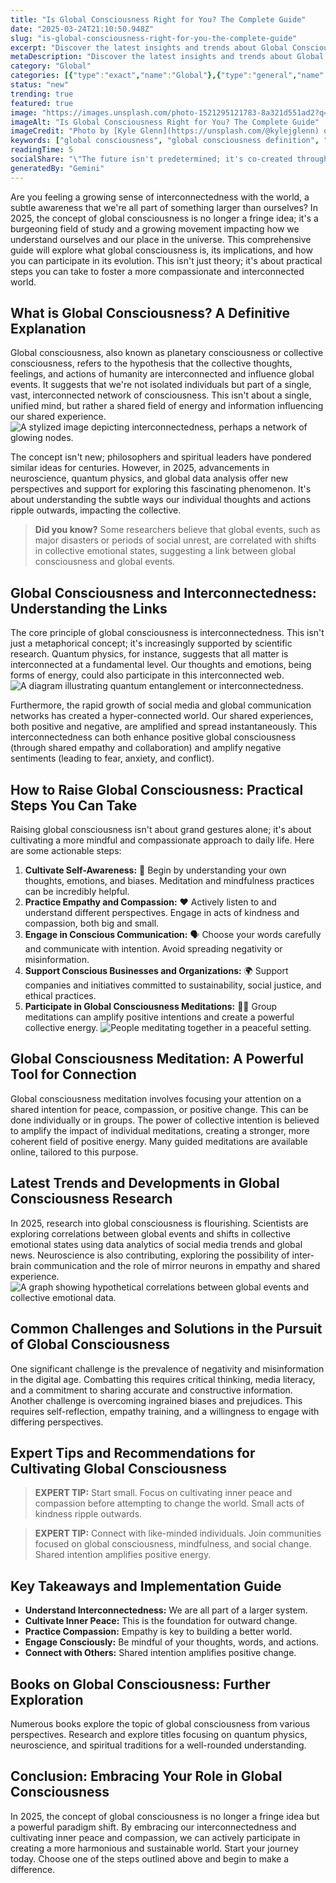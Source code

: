 ```yaml
---
title: "Is Global Consciousness Right for You? The Complete Guide"
date: "2025-03-24T21:10:50.948Z"
slug: "is-global-consciousness-right-for-you-the-complete-guide"
excerpt: "Discover the latest insights and trends about Global Consciousness. This comprehensive guide covers everything you need to know about Global Consciousness in 2025."
metaDescription: "Discover the latest insights and trends about Global Consciousness. This comprehensive guide covers everything you need to know about Global Consciousness ..."
category: "Global"
categories: [{"type":"exact","name":"Global"},{"type":"general","name":"Psychology"},{"type":"medium","name":"Social Psychology"},{"type":"specific","name":"Collective Behavior"},{"type":"niche","name":"Contagion Theory"}]
status: "new"
trending: true
featured: true
image: "https://images.unsplash.com/photo-1521295121783-8a321d551ad2?q=85&w=1200&fit=max&fm=webp&auto=compress"
imageAlt: "Is Global Consciousness Right for You? The Complete Guide"
imageCredit: "Photo by [Kyle Glenn](https://unsplash.com/@kylejglenn) on Unsplash"
keywords: ["global consciousness", "global consciousness definition", "what is global consciousness", "global consciousness explained", "global consciousness and interconnectedness", "how to raise global consciousness", "global consciousness meditation", "books on global consciousness", "global consciousness research", "increase global consciousness"]
readingTime: 5
socialShare: "\"The future isn't predetermined; it's co-created through our collective consciousness.  What kind of world do you want to help build?\""
generatedBy: "Gemini"
---
```




Are you feeling a growing sense of interconnectedness with the world, a subtle awareness that we're all part of something larger than ourselves?  In 2025, the concept of global consciousness is no longer a fringe idea; it's a burgeoning field of study and a growing movement impacting how we understand ourselves and our place in the universe. This comprehensive guide will explore what global consciousness is, its implications, and how you can participate in its evolution.  This isn't just theory; it's about practical steps you can take to foster a more compassionate and interconnected world.

## What is Global Consciousness? A Definitive Explanation

Global consciousness, also known as planetary consciousness or collective consciousness, refers to the hypothesis that the collective thoughts, feelings, and actions of humanity are interconnected and influence global events.  It suggests that we're not isolated individuals but part of a single, vast, interconnected network of consciousness. This isn't about a single, unified mind, but rather a shared field of energy and information influencing our shared experience. ![A stylized image depicting interconnectedness, perhaps a network of glowing nodes.](https://images.unsplash.com/photo-1476304884326-cd2c88572c5f?q=85&w=1200&fit=max&fm=webp&auto=compress)

The concept isn't new; philosophers and spiritual leaders have pondered similar ideas for centuries. However, in 2025, advancements in neuroscience, quantum physics, and global data analysis offer new perspectives and support for exploring this fascinating phenomenon.  It's about understanding the subtle ways our individual thoughts and actions ripple outwards, impacting the collective.

> **Did you know?** Some researchers believe that global events, such as major disasters or periods of social unrest, are correlated with shifts in collective emotional states, suggesting a link between global consciousness and global events.

## Global Consciousness and Interconnectedness: Understanding the Links

The core principle of global consciousness is interconnectedness.  This isn't just a metaphorical concept; it's increasingly supported by scientific research.  Quantum physics, for instance, suggests that all matter is interconnected at a fundamental level. Our thoughts and emotions, being forms of energy, could also participate in this interconnected web. ![A diagram illustrating quantum entanglement or interconnectedness.](https://images.unsplash.com/photo-1601037295119-f2c39fb40184?q=85&w=1200&fit=max&fm=webp&auto=compress)

Furthermore, the rapid growth of social media and global communication networks has created a hyper-connected world.  Our shared experiences, both positive and negative, are amplified and spread instantaneously. This interconnectedness can both enhance positive global consciousness (through shared empathy and collaboration) and amplify negative sentiments (leading to fear, anxiety, and conflict).

## How to Raise Global Consciousness: Practical Steps You Can Take

Raising global consciousness isn't about grand gestures alone; it's about cultivating a more mindful and compassionate approach to daily life.  Here are some actionable steps:

1. **Cultivate Self-Awareness:** 🔑 Begin by understanding your own thoughts, emotions, and biases.  Meditation and mindfulness practices can be incredibly helpful.
2. **Practice Empathy and Compassion:** ❤️  Actively listen to and understand different perspectives.  Engage in acts of kindness and compassion, both big and small.
3. **Engage in Conscious Communication:** 🗣️ Choose your words carefully and communicate with intention.  Avoid spreading negativity or misinformation.
4. **Support Conscious Businesses and Organizations:** 🌍 Support companies and initiatives committed to sustainability, social justice, and ethical practices.
5. **Participate in Global Consciousness Meditations:** 🧘‍♀️ Group meditations can amplify positive intentions and create a powerful collective energy. ![People meditating together in a peaceful setting.](https://images.unsplash.com/photo-1451187580459-43490279c0fa?q=85&w=1200&fit=max&fm=webp&auto=compress)

## Global Consciousness Meditation: A Powerful Tool for Connection

Global consciousness meditation involves focusing your attention on a shared intention for peace, compassion, or positive change.  This can be done individually or in groups.  The power of collective intention is believed to amplify the impact of individual meditations, creating a stronger, more coherent field of positive energy.  Many guided meditations are available online, tailored to this purpose.

## Latest Trends and Developments in Global Consciousness Research

In 2025, research into global consciousness is flourishing.  Scientists are exploring correlations between global events and shifts in collective emotional states using data analytics of social media trends and global news.  Neuroscience is also contributing, exploring the possibility of inter-brain communication and the role of mirror neurons in empathy and shared experience.  ![A graph showing hypothetical correlations between global events and collective emotional data.](https://images.unsplash.com/photo-1524661135-423995f22d0b?q=85&w=1200&fit=max&fm=webp&auto=compress)

## Common Challenges and Solutions in the Pursuit of Global Consciousness

One significant challenge is the prevalence of negativity and misinformation in the digital age.  Combatting this requires critical thinking, media literacy, and a commitment to sharing accurate and constructive information. Another challenge is overcoming ingrained biases and prejudices.  This requires self-reflection, empathy training, and a willingness to engage with differing perspectives.

## Expert Tips and Recommendations for Cultivating Global Consciousness

> **EXPERT TIP:**  Start small.  Focus on cultivating inner peace and compassion before attempting to change the world.  Small acts of kindness ripple outwards.

> **EXPERT TIP:**  Connect with like-minded individuals.  Join communities focused on global consciousness, mindfulness, and social change.  Shared intention amplifies positive energy.

## Key Takeaways and Implementation Guide

* **Understand Interconnectedness:** We are all part of a larger system.
* **Cultivate Inner Peace:**  This is the foundation for outward change.
* **Practice Compassion:**  Empathy is key to building a better world.
* **Engage Consciously:**  Be mindful of your thoughts, words, and actions.
* **Connect with Others:**  Shared intention amplifies positive change.

## Books on Global Consciousness: Further Exploration

Numerous books explore the topic of global consciousness from various perspectives.  Research and explore titles focusing on quantum physics, neuroscience, and spiritual traditions for a well-rounded understanding.

## Conclusion:  Embracing Your Role in Global Consciousness

In 2025, the concept of global consciousness is no longer a fringe idea but a powerful paradigm shift.  By embracing our interconnectedness and cultivating inner peace and compassion, we can actively participate in creating a more harmonious and sustainable world.  Start your journey today.  Choose one of the steps outlined above and begin to make a difference.

